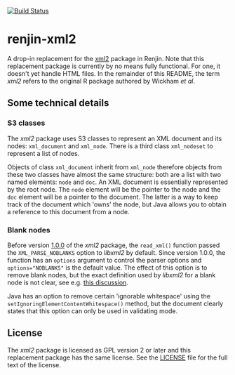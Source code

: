 [![Build Status](https://travis-ci.org/mjkallen/renjin-xml2.svg?branch=master)](https://travis-ci.org/mjkallen/renjin-xml2)

# renjin-xml2

A drop-in replacement for the [xml2](https://github.com/hadley/xml2) package in Renjin. Note that this replacement 
package is currently by no means fully functional. For one, it doesn't yet handle HTML files. In the remainder of this 
README, the term *xml2* refers to the original R package authored by Wickham *et al*.

## Some technical details

### S3 classes

The *xml2* package uses S3 classes to represent an XML document and its nodes: `xml_document` and `xml_node`. There is a 
third class `xml_nodeset` to represent a list of nodes.

Objects of class `xml_document` inherit from `xml_node` therefore objects from these two classes have almost the same 
structure: both are a list with two named elements: `node` and `doc`. An XML document is essentially represented by the 
root node. The `node` element will be the pointer to the node and the `doc` element will be a pointer to the document. 
The latter is a way to keep track of the document which 'owns' the node, but Java allows you to obtain a reference to 
this document from a node.

### Blank nodes

Before version [1.0.0](https://github.com/hadley/xml2/releases/tag/v1.0.0) of the *xml2* package, the `read_xml()` 
function passed the `XML_PARSE_NOBLANKS` option to *libxml2* by default. Since version 1.0.0, the function has an 
`options` argument to control the parser options and `options="NOBLANKS"` is the default value. The effect of this 
option is to remove blank nodes, but the exact definition used by *libxml2* for a blank node is not clear, see e.g. 
[this discussion](https://mail.gnome.org/archives/xml/2009-December/msg00019.html). 

Java has an option to remove certain 'ignorable whitespace' using the `setIgnoringElementContentWhitespace()` method, 
but the document clearly states that this option can only be used in validating mode.

## License

The *xml2* package is licensed as GPL version 2 or later and this replacement package has the same license. See the 
[LICENSE](LICENSE) file for the full text of the license.
